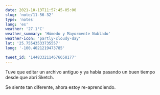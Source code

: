 ```yaml
---
date: 2021-10-13T11:57:45-05:00
slug: 'note/11-56-32'
type: 'notes'
lang: 'es'
weather: '27.1°C'
weather_summary: 'Húmedo y Mayormente Nublado'
weather-icon: 'partly-cloudy-day'
lat: '25.75543533735557'
long: '-100.4021219473785'

tweet_id: '1448332114676658177'
---
```

Tuve que editar un archivo antiguo y ya había pasando un buen tiempo desde que abrí Sketch. 

Se siente tan diferente, ahora estoy re-aprendiendo.